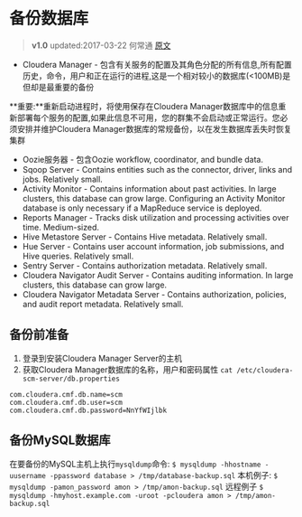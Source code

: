 # 备份数据库
>**v1.0** updated:2017-03-22 何常通
<a href="https://www.cloudera.com/documentation/enterprise/latest/topics/cm_ag_backup_dbs.html">原文</a>

- Cloudera Manager - 包含有关服务的配置及其角色分配的所有信息,所有配置历史，命令，用户和正在运行的进程,这是一个相对较小的数据库(<100MB)是但却是最重要的备份

**重要:**重新启动进程时，将使用保存在Cloudera Manager数据库中的信息重新部署每个服务的配置,如果此信息不可用，您的群集不会启动或正常运行。您必须安排并维护Cloudera Manager数据库的常规备份，以在发生数据库丢失时恢复集群

- Oozie服务器 - 包含Oozie workflow, coordinator, and bundle data. 
- Sqoop Server - Contains entities such as the connector, driver, links and jobs. Relatively small.
- Activity Monitor - Contains information about past activities. In large clusters, this database can grow large. Configuring an Activity Monitor database is only necessary if a MapReduce service is deployed.
- Reports Manager - Tracks disk utilization and processing activities over time. Medium-sized.
- Hive Metastore Server - Contains Hive metadata. Relatively small.
- Hue Server - Contains user account information, job submissions, and Hive queries. Relatively small.
- Sentry Server - Contains authorization metadata. Relatively small.
- Cloudera Navigator Audit Server - Contains auditing information. In large clusters, this database can grow large.
- Cloudera Navigator Metadata Server - Contains authorization, policies, and audit report metadata. Relatively small.

## 备份前准备
1. 登录到安装Cloudera Manager Server的主机
2. 获取Cloudera Manager数据库的名称，用户和密码属性 `cat /etc/cloudera-scm-server/db.properties`
```
com.cloudera.cmf.db.name=scm
com.cloudera.cmf.db.user=scm
com.cloudera.cmf.db.password=NnYfWIjlbk
```

## 备份MySQL数据库
在要备份的MySQL主机上执行`mysqldump`命令:
`$ mysqldump -hhostname -uusername -ppassword database > /tmp/database-backup.sql`
本机例子:
`$ mysqldump -pamon_password amon > /tmp/amon-backup.sql`
远程例子
`$ mysqldump -hmyhost.example.com -uroot -pcloudera amon > /tmp/amon-backup.sql`